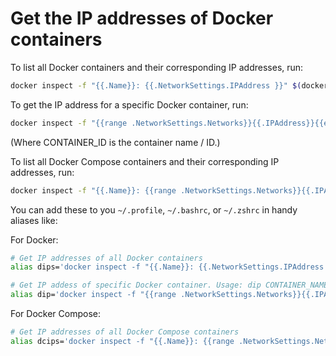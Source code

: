 # Get the IP addresses of Docker containers


To list all Docker containers and their corresponding IP addresses, run:
```bash
docker inspect -f "{{.Name}}: {{.NetworkSettings.IPAddress }}" $(docker ps -aq)
```

To get the IP address for a specific Docker container, run:

```bash
docker inspect -f "{{range .NetworkSettings.Networks}}{{.IPAddress}}{{end}}" CONTAINER_ID
```

(Where CONTAINER_ID is the container name / ID.)


To list all Docker Compose containers and their corresponding IP addresses, run:
```bash
docker inspect -f "{{.Name}}: {{range .NetworkSettings.Networks}}{{.IPAddress}}{{end}}" $(docker ps -aq) | cut -c2-
```

You can add these to you `~/.profile`, `~/.bashrc`, or `~/.zshrc` in handy aliases like:

For Docker:
```bash
# Get IP addresses of all Docker containers
alias dips='docker inspect -f "{{.Name}}: {{.NetworkSettings.IPAddress }}" $(docker ps -aq)'

# Get IP addess of specific Docker container. Usage: dip CONTAINER_NAME_OR_ID
alias dip='docker inspect -f "{{range .NetworkSettings.Networks}}{{.IPAddress}}{{end}}"'
```

For Docker Compose:
```bash
# Get IP addresses of all Docker Compose containers
alias dcips='docker inspect -f "{{.Name}}: {{range .NetworkSettings.Networks}}{{.IPAddress}}{{end}}" $(docker ps -aq) | cut -c2-'
```

